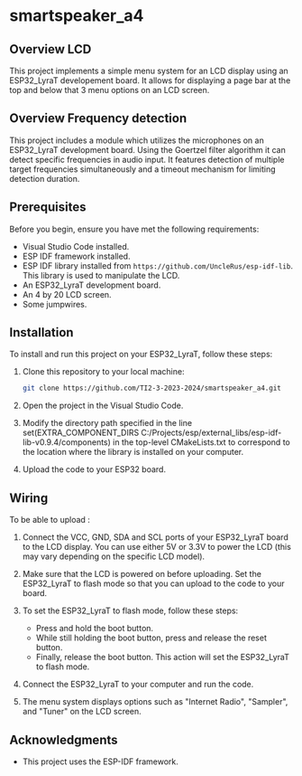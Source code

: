 # smartspeaker_a4

## Overview LCD

This project implements a simple menu system for an LCD display using an ESP32_LyraT developement board. It allows for displaying a page bar at the top and below that 3 menu options on an LCD screen.


## Overview Frequency detection
This project includes a module which utilizes the microphones on an ESP32_LyraT development board. Using the Goertzel filter algorithm it can detect specific frequencies in audio input. It features detection of multiple target frequencies simultaneously and a timeout mechanism for limiting detection duration.


## Prerequisites
Before you begin, ensure you have met the following requirements:

- Visual Studio Code installed.
- ESP IDF framework installed.
- ESP IDF library installed from `https://github.com/UncleRus/esp-idf-lib`. This library is used to manipulate the LCD.
- An ESP32_LyraT development board.
- An 4 by 20 LCD screen.
- Some jumpwires.

## Installation

To install and run this project on your ESP32_LyraT, follow these steps:

1. Clone this repository to your local machine:

    ```bash
    git clone https://github.com/TI2-3-2023-2024/smartspeaker_a4.git
    ```

2. Open the project in the Visual Studio Code.

3. Modify the directory path specified in the line set(EXTRA_COMPONENT_DIRS C:/Projects/esp/external_libs/esp-idf-lib-v0.9.4/components) in the top-level CMakeLists.txt to correspond to the location where the library is installed on your computer.

4. Upload the code to your ESP32 board.

## Wiring

To be able to upload :

1. Connect the VCC, GND, SDA and SCL ports of your ESP32_LyraT board to the LCD display. You can use either 5V or 3.3V to power the LCD (this may vary depending on the specific LCD model).

2. Make sure that the LCD is powered on before uploading. Set the ESP32_LyraT to flash mode so that you can upload to the code to your board.

3. To set the ESP32_LyraT to flash mode, follow these steps:
    - Press and hold the boot button.
    - While still holding the boot button, press and release the reset button.
    - Finally, release the boot button. This action will set the ESP32_LyraT to flash mode.

5. Connect the ESP32_LyraT to your computer and run the code.

6. The menu system displays options such as "Internet Radio", "Sampler", and "Tuner" on the LCD screen.


## Acknowledgments

- This project uses the ESP-IDF framework.


